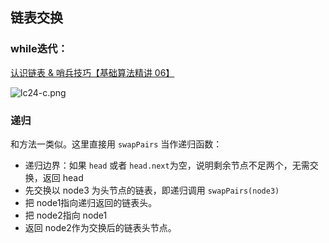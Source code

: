 ## 链表交换

### while迭代：

[认识链表 & 哨兵技巧【基础算法精讲 06】](https://leetcode.cn/link/?target=https%3A%2F%2Fwww.bilibili.com%2Fvideo%2FBV1sd4y1x7KN%2F)

![lc24-c.png](https://pic.leetcode.cn/1691121590-SWAYuj-lc24-c.png)

### 递归

和方法一类似。这里直接用 `swapPairs` 当作递归函数：

- 递归边界：如果 `head` 或者 `head.next`为空，说明剩余节点不足两个，无需交换，返回 head
- 先交换以 node3 为头节点的链表，即递归调用 `swapPairs(node3)`
- 把 node1指向递归返回的链表头。
- 把 node2指向 node1
- 返回 node2作为交换后的链表头节点。

